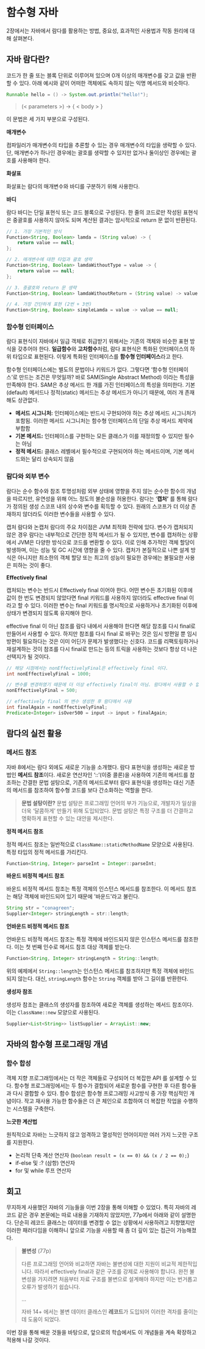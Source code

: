 # 함수형 자바

2장에서는 자바에서 람다를 활용하는 방법, 중요성, 효과적인 사용법과 작동 원리에 대해 살펴본다.

## 자바 람다란?

코드가 한 줄 또는 블록 단위로 이루어져 있으며 0개 이상의 매개변수를 갖고 값을 반환할 수 있다. 아래 예시와 같이 어떠한 객체에도 속하지 않는 익명 메서드와 비슷하다.

```java
Runnable hello = () -> System.out.println("hello!");
```

> (< parameters >) -> { < body > }
>

이 문법은 세 가지 부분으로 구성된다.

**매개변수**

컴파일러가 매개변수의 타입을 추론할 수 있는 경우 매개변수의 타입을 생략할 수 있다. 단, 매개변수가 하나인 경우에는 괄호를 생략할 수 있지만 없거나 둘이상인 경우에는 괄호를 사용해야 한다.

**화살표**

화살표는 람다의 매개변수와 바디를 구분하기 위해 사용한다.

**바디**

람다 바디는 단일 표현식 또는 코드 블록으로 구성된다. 한 줄의 코드로만 작성된 표현식은 중괄호를 사용하지 않아도 되며 계산된 결과는 암시적으로 return 문 없이 반환된다.

```java
// 1. 가장 기본적인 방식
Function<String, Boolean> lamda = (String value) -> {
    return value == null;
};

// 2. 매개변수에 대한 타입과 괄호 생략
Function<String, Boolean> lamdaWithoutType = value -> {
	return value == null;
};

// 3. 중괄호와 return 문 생략
Function<String, Boolean> lamdaWithoutReturn = (String value) -> value == null;

// 4. 가장 간단하게 표현 (2번 + 3번)
Function<String, Boolean> simpleLamda = value -> value == null;
```

### 함수형 인터페이스

람다 표현식이 자바에서 일급 객체로 취급받기 위해서는 기존의 객체와 비슷한 표현 방식을 갖추어야 한다. **일급함수**와 **고차함수**처럼, 람다 표현식은 특화된 인터페이스의 하위 타입으로 표현된다. 이렇게 특화된 인터페이스를 **함수형 인터페이스**라고 한다.

함수형 인터페이스에는 별도의 문법이나 키워드가 없다. 그렇다면 ‘함수형 인터페이스’로 만드는 조건은 무엇일까? 바로 SAM(Single Abstract Method) 이라는 특성을 만족해야 한다. SAM은 추상 메서드 한 개를 가진 인터페이스의 특성을 의미한다. 기본(default) 메서드나 정적(static) 메서드는 추상 메서드가 아니기 때문에, 여러 개 존재해도 상관없다.

- **메서드 시그니처:** 인터페이스에는 반드시 구현되어야 하는 추상 메서드 시그니처가 포함됨. 이러한 메서드 시그니처는 함수형 인터페이스의 단일 추상 메서드 제약에 부합함
- **기본 메서드:** 인터페이스를 구현하는 모든 클래스가 이를 재정의할 수 있지만 필수는 아님
- **정적 메서드:** 클래스 레벨에서 필수적으로 구현되어야 하는 메서드이며, 기본 메서드와는 달리 상속되지 않음

### 람다와 외부 변수

람다는 순수 함수와 참조 투명성처럼 외부 상태에 영향을 주지 않는 순수한 함수의 개념을 따르지만, 유연성을 위해 어느 정도의 불순성을 허용한다. 람다는 ‘**캡처’** 를 통해 람다가 정의된 생성 스코프 내의 상수와 변수를 획득할 수 있다. 원래의 스코프가 더 이상 존재하지 않더라도 이러한 변수들을 사용할 수 있다.

캡처 람다와 논캡처 람다의 주요 차이점은 JVM 최적화 전략에 있다. 변수가 캡처되지 않은 경우 람다는 내부적으로 간단한 정적 메서드가 될 수 있지만, 변수를 캡처하는 상황에서 JVM은 다양한 방식으로 코드를 변환할 수 있다. 이로 인해 추가적인 객체 할당이 발생하며, 이는 성능 및 GC 시간에 영향을 줄 수 있다. 캡처가 본질적으로 나쁜 설계 방식은 아니지만 최소한의 객체 할당 또는 최고의 성능이 필요한 경우에는 불필요한 사용은 피하는 것이 좋다.

**Effectively final**

캡처되는 변수는 반드시 Effectively final 이어야 한다. 어떤 변수든 초기화된 이후에 값이 한 번도 변경되지 않았다면 final 키워드를 사용하지 않더라도  effective final 이라고 할 수 있다. 이러한 변수는 final 키워드를 명시적으로 사용하거나 초기화된 이후에 상태가 변경되지 않도록 유지해야 한다.

effective final 이 아닌 참조를 람다 내에서 사용해야 한다면 해당 참조를 다시 final로 만들어서 사용할 수 있다. 하지만 참조를 다시 final 로 바꾸는 것은 임시 방편일 뿐 임시 방편이 필요하다는 것은 이미 어딘가 문제가 발생했다는 신호다. 코드를 리팩토링하거나 재설계하는 것이 참조를 다시 final로 만드는 등의 트릭을 사용하는 것보다 항상 더 나은 선택지가 될 것이다.

```java
// 해당 시점에서는 nonEffectivelyFinal은 effectively final 이다.
int nonEffectivelyFinal = 1000;

// 변수를 변경하였기 때문에 더 이상 effectively final이 아님. 람다에서 사용할 수 없다.
nonEffectivelyFinal = 500;

// effectively final 의 변수 생성한 후 람다에서 사용
int finalAgain = nonEffectivelyFinal;
Predicate<Integer> isOver500 = input -> input > finalAgain;
```


## 람다의 실전 활용

### 메서드 참조

자바 8에서는 람다 외에도 새로운 기능을 소개했다. 람다 표현식을 생성하는 새로운 방법인 **메서드 참조**이다. 새로운 연산자인 ‘::’(이중 콜론)을 사용하여 기존의 메서드를 참조하는 간결한 문법 설탕으로, 기존의 메서드로부터 람다 표현식을 생성하는 대신 기존의 메서드를 참조하여 함수형 코드를 보다 간소화하는 역할을 한다.

> **문법 설탕이란?**
문법 설탕은 프로그래밍 언어의 부가 기능으로, 개발자가 일상을 더욱 ‘달콤하게’ 만들기 위해 도입되었다. 문법 설탕은 특정 구조를 더 간결하고 명확하게 표현할 수 있는 대안을 제시한다.
>

**정적 메서드 참조**

정적 메서드 참조는 일반적으로 `ClassName::staticMethodName` 모양으로 사용된다. 특정 타입의 정적 메서드를 가리킨다.

```java
Function<String, Integer> parseInt = Integer::parseInt;
```

**바운드 비정적 메서드 참조**

바운드 비정적 메서드 참조는 특정 객체의 인스턴스 메서드를 참조한다. 이 메서드 참조는 해당 객체에 바인드되어 있기 때문에 '바운드'라고 불린다.

```java
String str = "conagreen";
Supplier<Integer> stringLength = str::length;
```

**언바운드 비정적 메서드 참조**

언바운드 비정적 메서드 참조는 특정 객체에 바인드되지 않은 인스턴스 메서드를 참조한다. 이는 첫 번째 인수로 메서드 참조 대상 객체를 받는다.

```java
Function<String, Integer> stringLength = String::length;
```

위의 예제에서 `String::length`는 인스턴스 메서드를 참조하지만 특정 객체에 바인드되지 않는다. 대신, `stringLength` 함수는 `String` 객체를 받아 그 길이를 반환한다.

**생성자 참조**

생성자 참조는 클래스의 생성자를 참조하여 새로운 객체를 생성하는 메서드 참조이다. 이는 `ClassName::new` 모양으로 사용된다.

```java
Supplier<List<String>> listSupplier = ArrayList::new;
```

## 자바의 함수형 프로그래밍 개념

### 함수 합성

객체 지향 프로그래밍에서는 더 작은 객체들로 구성되어 더 복잡한 API 를 설계할 수 있다. 함수형 프로그래밍에서는 두 함수가 결합되어 새로운 함수를 구현한 후 다른 함수들과 다시 결합할 수 있다. 함수 합성은 함수형 프로그래밍 사고방식 중 가장 핵심적인 개념이다. 작고 재사용 가능한 함수들은 더 큰 체인으로 조합하여 더 복잡한 작업을 수행하는 시스템을 구축한다.

**느긋한 계산법**

원칙적으로 자바는 느긋하지 않고 엄격하고 열성적인 언어이지만 여러 가지 느긋한 구조를 지원한다.

- 논리적 단축 계산 연산자 (`boolean result = (x == 0) && (x / 2 == 0);`)
- if-else 및 :? (삼항) 연산자
- for 및 while 루프 연산자

## 회고

무지하게 사용했던 자바의 기능들을 이번 2장을 통해 이해할 수 있었다. 특히 자바의 레코드 같은 경우 본문에는 따로 내용을 기재하지 않았지만, 77p에서 아래와 같이 설명한다. 단순히 레코드 클래스는 데이터를 변경할 수 없는 상황에서 사용하려고 지향했지만 이러한 패러다임을 이해하니 앞으로 기능을 사용할 때 좀 더 깊이 있는 접근이 가능해졌다.

> **불변성** (77p)
>
> 다른 프로그래밍 언어와 비교하면 자바는 불변성에 대한 지원이 비교적 제한적입니다. 따라서 effectively final과 같은 구조를 강제로 사용해야 합니다. 완전 불변성을 가지려면 처음부터 자료 구조를 불변으로 설계해야 하지만 이는 번거롭고 오류가 발생하기 쉽습니다.
> 
> …
> 
> 자바 14+ 에서는 불변 데이터 클래스인 **레코드**가 도입되어 이러한 격차를 줄이는 데 도움이 되었다.
>

이번 장을 통해 배운 것들을 바탕으로, 앞으로의 학습에서도 이 개념들을 계속 확장하고 적용해 나갈 것이다.
